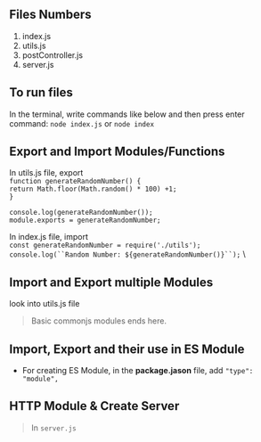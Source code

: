 ## Files Numbers
1. index.js
2. utils.js
3. postController.js
4. server.js


## To run files
In the terminal, write commands like below and then press enter\
command: `node index.js` or `node index`

## Export and Import Modules/Functions
In utils.js file, export\
`function generateRandomNumber() {`\
    `return Math.floor(Math.random() * 100) +1;`\
`}`

`console.log(generateRandomNumber());`\
`module.exports = generateRandomNumber;`

In index.js file, import\
`const generateRandomNumber = require('./utils');`\
`console.log(``Random Number: ${generateRandomNumber()}``);` \

## Import and Export multiple Modules
look into utils.js file

> Basic commonjs modules ends here.

## Import, Export and their use in ES Module
- For creating ES Module, in the **package.jason** file, add `"type": "module",`



 ## HTTP Module & Create Server
> In `server.js`

